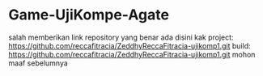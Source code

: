 # Game-UjiKompe-Agate
 salah memberikan link repository
yang benar ada disini kak 
project: https://github.com/reccafitracia/ZeddhyReccaFitracia-ujikomp1.git
build: https://github.com/reccafitracia/ZeddhyReccaFitracia-ujikomp1.git
mohon maaf sebelumnya 
